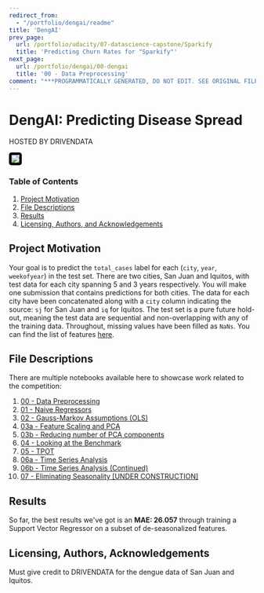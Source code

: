 ```yaml
---
redirect_from:
  - "/portfolio/dengai/readme"
title: 'DengAI'
prev_page:
  url: /portfolio/udacity/07-datascience-capstone/Sparkify
  title: 'Predicting Churn Rates for "Sparkify"'
next_page:
  url: /portfolio/dengai/00-dengai
  title: '00 - Data Preprocessing'
comment: "***PROGRAMMATICALLY GENERATED, DO NOT EDIT. SEE ORIGINAL FILES IN /content***"
---
```

# DengAI: Predicting Disease Spread
HOSTED BY DRIVENDATA

<a href='https://www.drivendata.org/competitions/44/dengai-predicting-disease-spread/'><img src='https://media.giphy.com/media/TXOj4fWZR83XW/giphy.gif' style='border: 5px solid black; border-radius: 5px;'/></a>

### Table of Contents

1. [Project Motivation](#motivation)
2. [File Descriptions](#files)
3. [Results](#results)
4. [Licensing, Authors, and Acknowledgements](#licensing)

## Project Motivation<a name="motivation"></a>

Your goal is to predict the `total_cases` label for each (`city`, `year`, `weekofyear`) in the test set. There are two cities, San Juan and Iquitos, with test data for each city spanning 5 and 3 years respectively. You will make one submission that contains predictions for both cities. The data for each city have been concatenated along with a `city` column indicating the source: `sj` for San Juan and `iq` for Iquitos. The test set is a pure future hold-out, meaning the test data are sequential and non-overlapping with any of the training data. Throughout, missing values have been filled as `NaNs`. You can find the list of features [here](https://www.drivendata.org/competitions/44/dengai-predicting-disease-spread/page/82/#features_list).

## File Descriptions <a name="files"></a>

There are multiple notebooks available here to showcase work related to the competition:
1. [00 - Data Preprocessing](https://jeffchenchengyi.github.io/portfolio/dengai/00-dengai.html)
2. [01 - Naive Regressors](https://jeffchenchengyi.github.io/portfolio/dengai/01-dengai.html)
3. [02 - Gauss-Markov Assumptions (OLS)](https://jeffchenchengyi.github.io/portfolio/dengai/02-dengai.html)
4. [03a - Feature Scaling and PCA](https://jeffchenchengyi.github.io/portfolio/dengai/03a-dengai.html)
5. [03b - Reducing number of PCA components](https://jeffchenchengyi.github.io/portfolio/dengai/03b-dengai.html)
6. [04 - Looking at the Benchmark](https://jeffchenchengyi.github.io/portfolio/dengai/04-dengai.html)
7. [05 - TPOT](https://jeffchenchengyi.github.io/portfolio/dengai/05-dengai.html)
8. [06a - Time Series Analysis](https://jeffchenchengyi.github.io/portfolio/dengai/06a-dengai.html)
9. [06b - Time Series Analysis (Continued)](https://jeffchenchengyi.github.io/portfolio/dengai/06b-dengai.html)
10. [07 - Eliminating Seasonality \[UNDER CONSTRUCTION\]](https://jeffchenchengyi.github.io/portfolio/dengai/07-dengai.html)

## Results<a name="results"></a>

So far, the best results we've got is an **MAE: 26.057** through training a Support Vector Regressor on a subset of de-seasonalized features.

## Licensing, Authors, Acknowledgements<a name="licensing"></a>

Must give credit to DRIVENDATA for the dengue data of San Juan and Iquitos.
